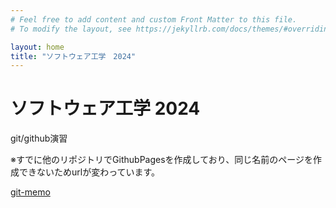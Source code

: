 ```yaml
---
# Feel free to add content and custom Front Matter to this file.
# To modify the layout, see https://jekyllrb.com/docs/themes/#overriding-theme-defaults

layout: home
title: "ソフトウェア工学　2024"
---
```


# ソフトウェア工学 2024

git/github演習

※すでに他のリポジトリでGithubPagesを作成しており、同じ名前のページを作成できないためurlが変わっています。

[git-memo](https://sakai8121.github.io/eijisakai.github.io/docs/git-memo)